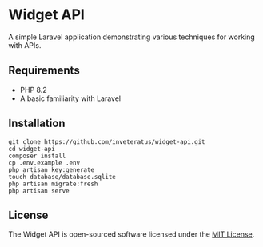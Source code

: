 # Widget API

A simple Laravel application demonstrating various techniques for working with APIs.

## Requirements

* PHP 8.2
* A basic familiarity with Laravel
 
## Installation

~~~
git clone https://github.com/inveteratus/widget-api.git
cd widget-api
composer install
cp .env.example .env
php artisan key:generate
touch database/database.sqlite
php artisan migrate:fresh
php artisan serve
~~~

## License

The Widget API is open-sourced software licensed under the [MIT License](https://choosealicense.com/licenses/mit/).
